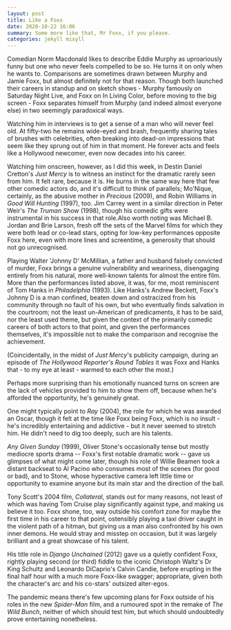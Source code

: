 ```yaml
---
layout: post
title: Like a Foxx
date: 2020-10-22 16:06
summary: Some more like that, Mr Foxx, if you please.
categories: jekyll mixyll
---
```



Comedian Norm Macdonald likes to describe Eddie Murphy as uproariously funny but one who never feels compelled to be so. He turns it on only when he wants to. Comparisons are sometimes drawn between Murphy and Jamie Foxx, but almost definitely not for that reason. Though both launched their careers in standup and on sketch shows - Murphy famously on Saturday Night Live, and Foxx on In Living Color, before moving to the big screen - Foxx separates himself from Murphy (and indeed almost everyone else) in two seemingly paradoxical ways. 

Watching him in interviews is to get a sense of a man who will never feel old. At fifty-two he remains wide-eyed and brash, frequently sharing tales of brushes with celebrities, often breaking into dead-on impressions that seem like they sprung out of him in that moment. He forever acts and feels like a Hollywood newcomer, even now decades into his career. 

Watching him onscreen, however, as I did this week, in Destin Daniel Cretton's _Just Mercy_  is to witness an instinct for the dramatic rarely seen from him. It felt rare, because it is. He burns in the same way here that few other comedic actors do, and it's difficult to think of parallels; Mo'Nique, certainly, as the abusive mother in _Precious_ (2009), and Robin Williams in _Good Will Hunting_ (1997), too. Jim Carrey went in a similar direction in Peter Weir's _The Truman Show_ (1998), though his comedic gifts were instrumental in his success in that role.Also worth noting was Michael B. Jordan and Brie Larson, fresh off the sets of the Marvel films for which they were both lead or co-lead stars, opting for low-key performances opposite Foxx here, even with more lines and screentime, a generosity that should not go unrecognised.

Playing Walter 'Johnny D' McMillian, a father and husband falsely convicted of murder, Foxx brings a genuine vulnerability and weariness, disengaging entirely from his natural, more well-known talents for almost the entire film. More than the performances listed above, it was, for me, most reminiscent of Tom Hanks in _Philadelphia_ (1993). Like Hanks's Andrew Beckett, Foxx's Johnny D is a man confined, beaten down and ostracized from his community through no fault of his own, but who eventually finds salvation in the courtroom; not the least un-American of predicaments, it has to be said, nor the least used theme, but given the context of the primarily comedic careers of both actors to that point, and given the performances themselves, it's impossible not to make the comparison and recognise the achievement. 

(Coincidentally, in the midst of _Just Mercy_'s publicity campaign, during an episode of _The Hollywood Reporter's_ _Round Tables_  it was Foxx and Hanks that - to my eye at least - warmed to each other the most.)

Perhaps more surprising than his emotionally nuanced turns on screen are the lack of vehicles provided to him to show them off, because when he's afforded the opportunity, he's genuinely great. 

One might typically point to _Ray_ (2004), the role for which he was awarded an Oscar, though it felt at the time like Foxx being Foxx, which is no insult - he's incredibly entertaining and addictive - but it never seemed to stretch him. He didn't need to dig too deeply, such are his talents.

_Any Given Sunday_ (1999), Oliver Stone's occasionally tense but mostly mediocre sports drama -- Foxx's first notable dramatic work -- gave us glimpses of what might come later, though his role of Willie Beamen took a distant backseat to Al Pacino who consumes most of the scenes (for good or bad), and to Stone, whose hyperactive camera left little time or opportunity to examine anyone but its main star and the direction of the ball.

Tony Scott's 2004 film, _Collateral_, stands out for many reasons, not least of which was having Tom Cruise play significantly against type, and making us believe it too. Foxx shone, too, way outside his comfort zone for maybe the first time in his career to that point, ostensibly playing a taxi driver caught in the violent path of a hitman, but giving us a man also confronted by his own inner demons. He would stray and misstep on occasion, but it was largely brilliant and a great showcase of his talent.

His title role in _Django Unchained_ (2012) gave us a quietly confident Foxx, rightly playing second (or third) fiddle to the iconic Christoph Waltz's Dr King Schultz and Leonardo DiCaprio's Calvin Candie, before erupting in the final half hour with a much more Foxx-like swagger; appropriate, given both the character's arc and his co-stars' outsized alter-egos.

The pandemic means there's few upcoming plans for Foxx outside of his roles in the new _Spider-Man_ film, and a rumoured spot in the remake of _The Wild Bunch_, neither of which should test him, but which should undoubtedly prove entertaining nonetheless.
